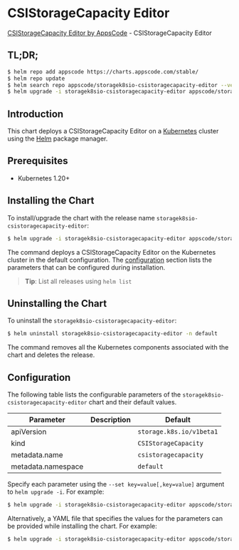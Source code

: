 # CSIStorageCapacity Editor

[CSIStorageCapacity Editor by AppsCode](https://appscode.com) - CSIStorageCapacity Editor

## TL;DR;

```bash
$ helm repo add appscode https://charts.appscode.com/stable/
$ helm repo update
$ helm search repo appscode/storagek8sio-csistoragecapacity-editor --version=v0.16.0
$ helm upgrade -i storagek8sio-csistoragecapacity-editor appscode/storagek8sio-csistoragecapacity-editor -n default --create-namespace --version=v0.16.0
```

## Introduction

This chart deploys a CSIStorageCapacity Editor on a [Kubernetes](http://kubernetes.io) cluster using the [Helm](https://helm.sh) package manager.

## Prerequisites

- Kubernetes 1.20+

## Installing the Chart

To install/upgrade the chart with the release name `storagek8sio-csistoragecapacity-editor`:

```bash
$ helm upgrade -i storagek8sio-csistoragecapacity-editor appscode/storagek8sio-csistoragecapacity-editor -n default --create-namespace --version=v0.16.0
```

The command deploys a CSIStorageCapacity Editor on the Kubernetes cluster in the default configuration. The [configuration](#configuration) section lists the parameters that can be configured during installation.

> **Tip**: List all releases using `helm list`

## Uninstalling the Chart

To uninstall the `storagek8sio-csistoragecapacity-editor`:

```bash
$ helm uninstall storagek8sio-csistoragecapacity-editor -n default
```

The command removes all the Kubernetes components associated with the chart and deletes the release.

## Configuration

The following table lists the configurable parameters of the `storagek8sio-csistoragecapacity-editor` chart and their default values.

|     Parameter      | Description |               Default               |
|--------------------|-------------|-------------------------------------|
| apiVersion         |             | <code>storage.k8s.io/v1beta1</code> |
| kind               |             | <code>CSIStorageCapacity</code>     |
| metadata.name      |             | <code>csistoragecapacity</code>     |
| metadata.namespace |             | <code>default</code>                |


Specify each parameter using the `--set key=value[,key=value]` argument to `helm upgrade -i`. For example:

```bash
$ helm upgrade -i storagek8sio-csistoragecapacity-editor appscode/storagek8sio-csistoragecapacity-editor -n default --create-namespace --version=v0.16.0 --set apiVersion=storage.k8s.io/v1beta1
```

Alternatively, a YAML file that specifies the values for the parameters can be provided while
installing the chart. For example:

```bash
$ helm upgrade -i storagek8sio-csistoragecapacity-editor appscode/storagek8sio-csistoragecapacity-editor -n default --create-namespace --version=v0.16.0 --values values.yaml
```
